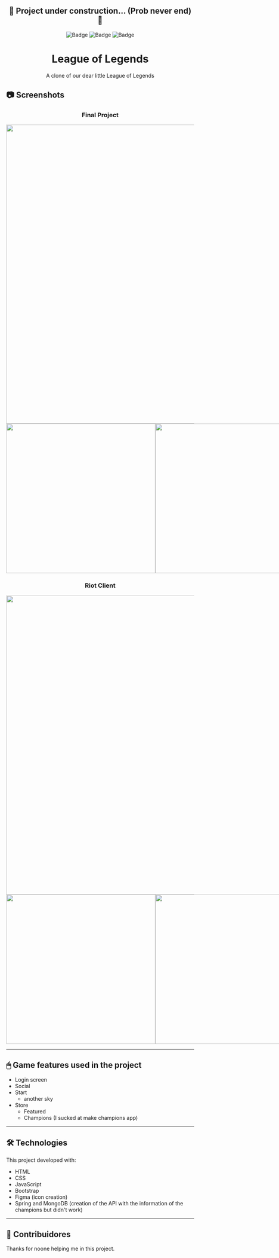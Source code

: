 <h2 align="center">🚧  Project under construction... (Prob never end)  🚧 </h2>

<div align="center"> 
    
![Badge](https://img.shields.io/badge/status-UNDER_CONSTRUCTION-%237159c1?)
![Badge](https://img.shields.io/badge/license-MIT-ff69b4)
![Badge](https://img.shields.io/badge/live-%237159c1?)
    
</div>

<h1 align="center">League of Legends</h1>
<p align="center">A clone of our dear little League of Legends</p>

## 📷 Screenshots

<h3 align="center">Final Project</h3>

<div align="center">
    <img width="800" src="https://i.ibb.co/YdBPWqy/image-2023-03-31-130652388.png" alt="">
    <div style="display:flex;">
        <img width="400px" src="https://i.ibb.co/rxsVVsc/image-2023-03-31-130933192.png" alt="">
        <img width="400px" src="https://i.ibb.co/n3N0xm3/image-2023-03-31-131020854.png" alt="">
    </div>
</div>

<h3 align="center">Riot Client</h3>

<div align="center">
    <img width="800" src="https://imgur.com/Ozg6VKA.png" alt="">
    <div style="display:flex;">
        <img width="400px" src="https://imgur.com/sN7fYMx.png" alt="">
        <img width="400px" src="https://imgur.com/DMEVKA0.png" alt="">
    </div>
</div>
<hr>

## 🖱 Game features used in the project

-   Login screen
-   Social
-   Start
    -   another sky
-   Store
    -   Featured
    -   Champions (I sucked at make champions app)

<hr>

## 🛠 Technologies

This project developed with:

-   HTML
-   CSS
-   JavaScript
-   Bootstrap
-   Figma (icon creation)
-   Spring and MongoDB (creation of the API with the information of the champions but didn't work)

<hr>

## 👑 Contribuidores

Thanks for noone helping me in this project.
